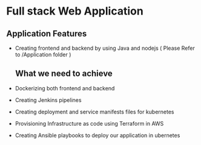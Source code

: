 #  Full stack Web Application 

## Application Features 

* Creating frontend and backend by using Java and nodejs ( Please Refer to /Application folder )

  ## What we need to achieve
* Dockerizing both frontend and backend
* Creating Jenkins pipelines
* Creating deployment and service manifests files for kubernetes
* Provisioning Infrastructure as code using Terraform in AWS
* Creating Ansible playbooks to deploy our application in ubernetes

